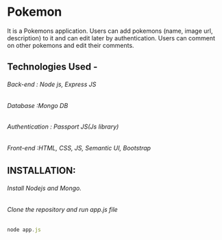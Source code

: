 # Pokemon
 It is a Pokemons application. Users can add pokemons (name, image url, description) to it and can edit later by authentication. Users can comment on other pokemons and edit their comments.
 
## Technologies Used -
 ###### Back-end : Node  js, Express JS
 ###### Database :Mongo DB
 ###### Authentication : Passport JS(Js library)
 ###### Front-end :HTML, CSS, JS, Semantic UI, Bootstrap
 
## INSTALLATION:
 ###### Install Nodejs and Mongo.
 ###### Clone the repository and run app.js file 
 ```javascript
 node app.js
 ```
